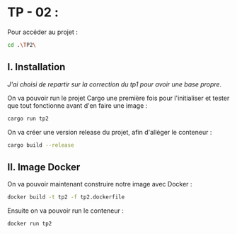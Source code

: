 # TP - 02 : 

Pour accéder au projet :
```bash
cd .\TP2\
```
## I. Installation
_J'ai choisi de repartir sur la correction du tp1 pour avoir une base propre._

On va pouvoir run le projet Cargo une première fois pour l'initialiser et tester que tout fonctionne avant d'en faire une image :

```bash
cargo run tp2
```

On va créer une version release du projet, afin d'alléger le conteneur :
```bash
cargo build --release
```
## II. Image Docker

On va pouvoir maintenant construire notre image avec Docker :
```bash
docker build -t tp2 -f tp2.dockerfile
```

Ensuite on va pouvoir run le conteneur :
```bash
docker run tp2
```